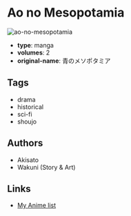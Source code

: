 # Ao no Mesopotamia

![ao-no-mesopotamia](https://cdn.myanimelist.net/images/manga/3/168294.jpg)

-   **type**: manga
-   **volumes**: 2
-   **original-name**: 青のメソポタミア

## Tags

-   drama
-   historical
-   sci-fi
-   shoujo

## Authors

-   Akisato
-   Wakuni (Story & Art)

## Links

-   [My Anime list](https://myanimelist.net/manga/94753/Ao_no_Mesopotamia)
